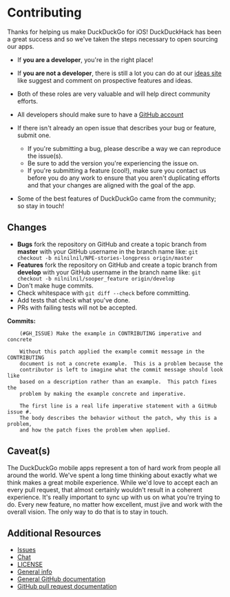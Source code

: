# Contributing

Thanks for helping us make DuckDuckGo for iOS! DuckDuckHack has been a
great success and so we've taken the steps necessary to open sourcing our apps.

* If **you are a developer**, you're in the right place!
* If **you are not a developer**, there is still a lot you can do at our [ideas site](http://ideas.duckduckhack.com/) like suggest and comment on prospective features and ideas.
* Both of these roles are very valuable and will help direct community efforts.

* All developers should make sure to have a [GitHub account](https://github.com/signup/free)
* If there isn't already an open issue that describes your bug or feature, submit one.
  * If you're submitting a bug, please describe a way we can reproduce the issue(s).
  * Be sure to add the version you're experiencing the issue on.
  * If you're submitting a feature (cool!), make sure you contact us before you do any work to ensure that you aren't duplicating efforts and that your changes are aligned with the goal of the app.

* Some of the best features of DuckDuckGo came from the community; so stay in touch!


## Changes
* **Bugs** fork the repository on GitHub and create a topic branch from **master** with your GitHub username in the branch name like:
  `git checkout -b nilnilnil/NPE-stories-longpress origin/master`
* **Features** fork the repository on GitHub and create a topic branch from **develop** with your GitHub username in the branch name like:
  `git checkout -b nilnilnil/sooper_feature origin/develop`
* Don't make huge commits.
* Check whitespace with `git diff --check` before committing.
* Add tests that check what you've done.
* PRs with failing tests will not be accepted.

**Commits:**
````
    (#GH_ISSUE) Make the example in CONTRIBUTING imperative and concrete

    Without this patch applied the example commit message in the CONTRIBUTING
    document is not a concrete example.  This is a problem because the
    contributor is left to imagine what the commit message should look like
    based on a description rather than an example.  This patch fixes the
    problem by making the example concrete and imperative.

    The first line is a real life imperative statement with a GitHub issue #.
    The body describes the behavior without the patch, why this is a problem,
    and how the patch fixes the problem when applied.
````

## Caveat(s)
The DuckDuckGo mobile apps represent a ton of hard work from people all around the world. We've spent a long time thinking about exactly what we think makes a great mobile experience. While we'd love to accept each an every pull request, that almost certainly wouldn't result in a coherent experience. It's really important to sync up with us on what you're trying to do. Every new feature, no matter how excellent, must jive and work with the overall vision.  The only way to do that is to stay in touch.

## Additional Resources

* [Issues]()
* [Chat](https://dukgo.com/blog/using-pidgin-with-xmpp-jabber)
* [LICENSE]()
* [General info](http://help.dukgo.com/customer/portal/articles/378777-contributing)
* [General GitHub documentation](http://help.github.com/)
* [GitHub pull request documentation](http://help.github.com/send-pull-requests/)
